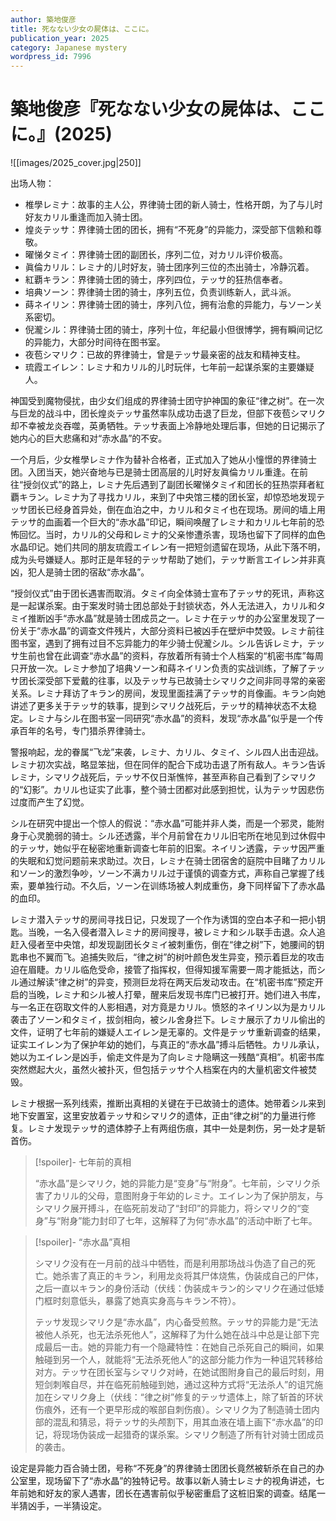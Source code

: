```yaml
---
author: 築地俊彦
title: 死なない少女の屍体は、ここに。
publication_year: 2025
category: Japanese mystery
wordpress_id: 7996
---
```


# 築地俊彦『死なない少女の屍体は、ここに。』(2025)

![[images/2025_cover.jpg|250]]

出场人物：
- 椎學レミナ：故事的主人公，界律骑士团的新人骑士，性格开朗，为了与儿时好友カリル重逢而加入骑士团。
- 煌炎テッサ：界律骑士团的团长，拥有“不死身”的异能力，深受部下信赖和尊敬。
- 曜悌タミイ：界律骑士团的副团长，序列二位，对カリル评价极高。
- 眞倫カリル：レミナ的儿时好友，骑士团序列三位的杰出骑士，冷静沉着。
- 紅覇キラン：界律骑士团的骑士，序列四位，テッサ的狂热信奉者。
- 培典ソーン：界律骑士团的骑士，序列五位，负责训练新人，武斗派。
- 蒔ネイリン：界律骑士团的骑士，序列八位，拥有治愈的异能力，与ソーン关系密切。
- 倪瀧シル：界律骑士团的骑士，序列十位，年纪最小但很博学，拥有瞬间记忆的异能力，大部分时间待在图书室。
- 夜苞シマリク：已故的界律骑士，曾是テッサ最亲密的战友和精神支柱。
- 琉霞エイレン：レミナ和カリル的儿时玩伴，七年前一起谋杀案的主要嫌疑人。

神国受到魔物侵扰，由少女们组成的界律骑士团守护神国的象征“律之树”。在一次与巨龙的战斗中，团长煌炎テッサ虽然率队成功击退了巨龙，但部下夜苞シマリク却不幸被龙炎吞噬，英勇牺牲。テッサ表面上冷静地处理后事，但她的日记揭示了她内心的巨大悲痛和对“赤水晶”的不安。

一个月后，少女椎學レミナ作为替补合格者，正式加入了她从小憧憬的界律骑士团。入团当天，她兴奋地与已是骑士团高层的儿时好友眞倫カリル重逢。在前往“授剑仪式”的路上，レミナ先后遇到了副团长曜悌タミイ和团长的狂热崇拜者紅覇キラン。レミナ为了寻找カリル，来到了中央馆三楼的团长室，却惊恐地发现テッサ团长已经身首异处，倒在血泊之中，カリル和タミイ也在现场。房间的墙上用テッサ的血画着一个巨大的“赤水晶”印记，瞬间唤醒了レミナ和カリル七年前的恐怖回忆。当时，カリル的父母和レミナ的父亲惨遭杀害，现场也留下了同样的血色水晶印记。她们共同的朋友琉霞エイレン有一把短剑遗留在现场，从此下落不明，成为头号嫌疑人。那时正是年轻的テッサ帮助了她们，テッサ断言エイレン并非真凶，犯人是骑士团的宿敌“赤水晶”。

“授剑仪式”由于团长遇害而取消。タミイ向全体骑士宣布了テッサ的死讯，声称这是一起谋杀案。由于案发时骑士团总部处于封锁状态，外人无法进入，カリル和タミイ推断凶手“赤水晶”就是骑士团成员之一。レミナ在テッサ的办公室里发现了一份关于“赤水晶”的调查文件残片，大部分资料已被凶手在壁炉中焚毁。レミナ前往图书室，遇到了拥有过目不忘异能力的年少骑士倪瀧シル。シル告诉レミナ，テッサ生前也曾在此调查“赤水晶”的资料，存放着所有骑士个人档案的“机密书库”每周只开放一次。レミナ参加了培典ソーン和蒔ネイリン负责的实战训练，了解了テッサ团长深受部下爱戴的往事，以及テッサ与已故骑士シマリク之间非同寻常的亲密关系。レミナ拜访了キラン的房间，发现里面挂满了テッサ的肖像画。キラン向她讲述了更多关于テッサ的轶事，提到シマリク战死后，テッサ的精神状态不太稳定。レミナ与シル在图书室一同研究“赤水晶”的资料，发现“赤水晶”似乎是一个传承百年的名号，专门猎杀界律骑士。

警报响起，龙的眷属“飞龙”来袭，レミナ、カリル、タミイ、シル四人出击迎战。レミナ初次实战，略显笨拙，但在同伴的配合下成功击退了所有敌人。キラン告诉レミナ，シマリク战死后，テッサ不仅日渐憔悴，甚至声称自己看到了シマリク的“幻影”。カリル也证实了此事，整个骑士团都对此感到担忧，认为テッサ因悲伤过度而产生了幻觉。

シル在研究中提出一个惊人的假说：“赤水晶”可能并非人类，而是一个邪灵，能附身于心灵脆弱的骑士。シル还透露，半个月前曾在カリル旧宅所在地见到过休假中的テッサ，她似乎在秘密地重新调查七年前的旧案。ネイリン透露，テッサ因严重的失眠和幻觉问题前来求助过。次日，レミナ在骑士团宿舍的庭院中目睹了カリル和ソーン的激烈争吵，ソーン不满カリル过于谨慎的调查方式，声称自己掌握了线索，要单独行动。不久后，ソーン在训练场被人刺成重伤，身下同样留下了赤水晶的血印。

レミナ潜入テッサ的房间寻找日记，只发现了一个作为诱饵的空白本子和一把小钥匙。当晚，一名入侵者潜入レミナ的房间搜寻，被レミナ和シル联手击退。众人追赶入侵者至中央馆，却发现副团长タミイ被刺重伤，倒在“律之树”下，她腰间的钥匙串也不翼而飞。追捕失败后，“律之树”的树叶颜色发生异变，预示着巨龙的攻击迫在眉睫。カリル临危受命，接管了指挥权，但得知援军需要一周才能抵达，而シル通过解读“律之树”的异变，预测巨龙将在两天后发动攻击。在“机密书库”预定开启的当晚，レミナ和シル被人打晕，醒来后发现书库门已被打开。她们进入书库，与一名正在窃取文件的人影相遇，对方竟是カリル。愤怒的ネイリン以为是カリル袭击了ソーン和タミイ，拔剑相向，被シル舍身拦下。レミナ展示了カリル偷出的文件，证明了七年前的嫌疑人エイレン是无辜的。文件是テッサ重新调查的结果，证实エイレン为了保护年幼的她们，与真正的“赤水晶”搏斗后牺牲。カリル承认，她以为エイレン是凶手，偷走文件是为了向レミナ隐瞒这一残酷“真相”。机密书库突然燃起大火，虽然火被扑灭，但包括テッサ个人档案在内的大量机密文件被焚毁。

レミナ根据一系列线索，推断出真相的关键在于已故骑士的遗体。她带着シル来到地下安置室，这里安放着テッサ和シマリク的遗体，正由“律之树”的力量进行修复。レミナ发现テッサ的遗体脖子上有两组伤痕，其中一处是刺伤，另一处才是斩首伤。

> [!spoiler]- 七年前的真相
> 
> “赤水晶”是シマリク，她的异能力是“变身”与“附身”。七年前，シマリク杀害了カリル的父母，意图附身于年幼的レミナ。エイレン为了保护朋友，与シマリク展开搏斗，在临死前发动了“封印”的异能力，将シマリク的“变身”与“附身”能力封印了七年，这解释了为何“赤水晶”的活动中断了七年。

> [!spoiler]- “赤水晶”真相
> 
> シマリク没有在一月前的战斗中牺牲，而是利用那场战斗伪造了自己的死亡。她杀害了真正的キラン，利用龙炎将其尸体烧焦，伪装成自己的尸体，之后一直以キラン的身份活动（伏线：伪装成キラン的シマリク在通过低矮门框时刻意低头，暴露了她真实身高与キラン不符）。
> 
> テッサ发现シマリク是“赤水晶”，内心备受煎熬。テッサ的异能力是“无法被他人杀死，也无法杀死他人”，这解释了为什么她在战斗中总是让部下完成最后一击。她的异能力有一个隐藏特性：在她自己杀死自己的瞬间，如果触碰到另一个人，就能将“无法杀死他人”的这部分能力作为一种诅咒转移给对方。テッサ在团长室与シマリク对峙，在她试图附身自己的最后时刻，用短剑刺喉自尽，并在临死前触碰到她，通过这种方式将“无法杀人”的诅咒施加在シマリク身上（伏线：“律之树”修复的テッサ遗体上，除了斩首的环状伤痕外，还有一个更早形成的喉部自刺伤痕）。シマリク为了制造骑士团内部的混乱和猜忌，将テッサ的头颅割下，用其血液在墙上画下“赤水晶”的印记，将现场伪装成一起猎奇的谋杀案。シマリク制造了所有针对骑士团成员的袭击。

设定是异能力百合骑士团，号称“不死身”的界律骑士团团长竟然被斩杀在自己的办公室里，现场留下了“赤水晶”的独特记号。故事以新人骑士レミナ的视角讲述，七年前她和好友的家人遇害，团长在遇害前似乎秘密重启了这桩旧案的调查。结尾一半猜凶手，一半猜设定。